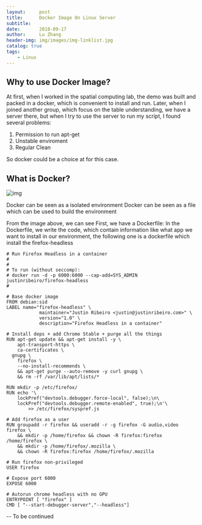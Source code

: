 ```yaml
---
layout:     post
title:      Docker Image On Linux Server
subtitle:    
date:       2018-09-17
author:     Lu Zhang
header-img: img/images/img-linklist.jpg
catalog: true
tags:
    - Linux
---
```

## Why to use Docker Image?
At first, when I worked in the spatial computing lab, the demo was built and packed in a docker, which is convenient to install and run. Later, when I joined another group, which focus on the table understanding, we have a server there, but when I try to use the server to run my script, I found several problems: 
1. Permission to run apt-get 
2. Unstable enviroment
3. Regular Clean

So docker could be a choice at for this case. 
## What is Docker?

![img](https://cdn-images-1.medium.com/max/1600/1*easlVE_DOqRDUDkVINRI9g.png)

Docker can be seen as a isolated environment
Docker can be seen as a file which can be used to build the environment 

From the image above, we can see 
First, we have a Dockerfile:
In the Dockerfile, we write the code,  which contain information like what app we want to install in our environment, the following one is a dockerfile which install the firefox-headless 

```docker 
# Run Firefox Headless in a container
#
#
# To run (without seccomp):
# docker run -d -p 6000:6000 --cap-add=SYS_ADMIN justinribeiro/firefox-headless
#

# Base docker image
FROM debian:sid
LABEL name="firefox-headless" \
			maintainer="Justin Ribeiro <justin@justinribeiro.com>" \
			version="1.0" \
			description="Firefox Headless in a container"

# Install deps + add Chrome Stable + purge all the things
RUN apt-get update && apt-get install -y \
	apt-transport-https \
	ca-certificates \
  gnupg \
	firefox \
	--no-install-recommends \
	&& apt-get purge --auto-remove -y curl gnupg \
	&& rm -rf /var/lib/apt/lists/*

RUN mkdir -p /etc/firefox/
RUN echo '\
    lockPref("devtools.debugger.force-local", false);\n\
    lockPref("devtools.debugger.remote-enabled", true);\n'\
		>> /etc/firefox/syspref.js

# Add firefox as a user
RUN groupadd -r firefox && useradd -r -g firefox -G audio,video firefox \
    && mkdir -p /home/firefox && chown -R firefox:firefox /home/firefox \
    && mkdir -p /home/firefox/.mozilla \
    && chown -R firefox:firefox /home/firefox/.mozilla

# Run firefox non-privileged
USER firefox

# Expose port 6000
EXPOSE 6000

# Autorun chrome headless with no GPU
ENTRYPOINT [ "firefox" ]
CMD [ "--start-debugger-server","--headless"]
```

-- To be continued 
